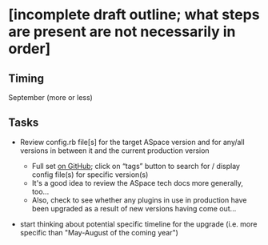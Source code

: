 # [incomplete draft outline; what steps are present are not necessarily in order]

## Timing

September (more or less)

## Tasks

- Review config.rb file[s] for the target ASpace version and for any/all versions in between it and the current production version
  - Full set [on GitHub](https://github.com/archivesspace/archivesspace/blob/master/common/config/config-defaults.rb); click on “tags” button to search for / display config file(s) for specific version(s)
  - It's a good idea to review the ASpace tech docs more generally, too...
  - Also, check to see whether any plugins in use in production have been upgraded as a result of new versions having come out...

- start thinking about potential specific timeline for the upgrade (i.e. more specific than "May-August of the coming year")
